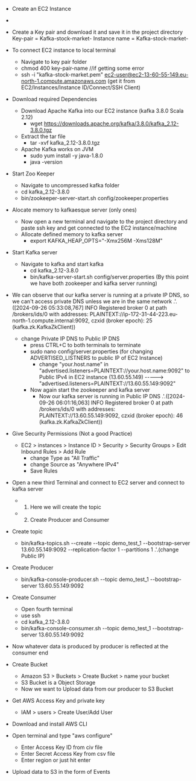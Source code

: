 - Create an EC2 Instance
- 
- Create a Key pair and download it and save it in the project directory
	Key-pair = Kafka-stock-market-
	Instance name = Kafka-stock-market-

- To connect EC2 instance to local terminal
	- Navigate to key pair folder
	- chmod 400 key-pair-name   //if getting some error
	- ssh -i "kafka-stock-market.pem" ec2-user@ec2-13-60-55-149.eu-north-1.compute.amazonaws.com 	(get it from EC2/Instances/Instance ID/Connect/SSH Client)

- Download required Dependencies
	- Download Apache Kafka into our EC2 instance (kafka 3.8.0 Scala 2.12)
		- wget https://downloads.apache.org/kafka/3.8.0/kafka_2.12-3.8.0.tgz	
	- Extract the tar file
		- tar -xvf kafka_2.12-3.8.0.tgz
	- Apache Kafka works on JVM
		- sudo yum install -y java-1.8.0
		- java -version

- Start Zoo Keeper
	- Navigate to uncompressed kafka folder
	- cd kafka_2.12-3.8.0
	- bin/zookeeper-server-start.sh config/zookeeper.properties

- Alocate memory to kafkaesque server (only ones)
	- Now open a new terminal and navigate to the project directory and paste ssh key and get connected to the EC2 instance/machine
	- Allocate defined memory to kafka server
		- export KAFKA_HEAP_OPTS="-Xmx256M -Xms128M"

- Start Kafka server
	- Navigate to kafka and start kafka
		- cd kafka_2.12-3.8.0
		- bin/kafka-server-start.sh config/server.properties
	(By this point we have both zookeeper and kafka server running)

- We can observe that our kafka server is running at a private IP DNS, so we can't access private DNS unless we are in the same network 
	.'.([2024-09-26 05:33:08,767] INFO Registered broker 0 at path /brokers/ids/0 with addresses: PLAINTEXT://ip-172-31-44-223.eu-north-1.compute.internal:9092, czxid (broker epoch): 25 (kafka.zk.KafkaZkClient))
	- change Private IP DNS to Public IP DNS
		- press CTRL+C to both terminals to terminate
		- sudo nano config/server.properties (for changing ADVERTISED_LISTNERS to public IP of EC2 Instance)
			- change "your.host.name" in "advertised.listeners=PLAINTEXT://your.host.name:9092" to Public IPv4 in EC2 instance (13.60.55.149) -----> "advertised.listeners=PLAINTEXT://13.60.55.149:9092"
		- Now again start the zookeeper and kafka server
			- Now our kafka server is running in Public IP DNS
				.'.([2024-09-26 06:01:16,063] INFO Registered broker 0 at path /brokers/ids/0 with addresses: PLAINTEXT://13.60.55.149:9092, czxid (broker epoch): 46 (kafka.zk.KafkaZkClient))

- Give Security Permissions (Not a good Practice)
	- EC2 > instances > Instance ID > Security > Security Groups > Edit Inbound Rules > Add Rule
		- change Type as "All Traffic"
		- change Source as "Anywhere IPv4"
		- Save Rules

- Open a new third Terminal and connect to EC2 server and connect to kafka server
	- 1. Here we will create the topic 
	- 2. Create Producer and Consumer

- Create topic
	- bin/kafka-topics.sh --create --topic demo_test_1 --bootstrap-server 13.60.55.149:9092 --replication-factor 1 --partitions 1  .'.(change Public IP)

- Create Producer
	- bin/kafka-console-producer.sh --topic demo_test_1 --bootstrap-server 13.60.55.149:9092

- Create Consumer 
	- Open fourth terminal
	- use ssh
	- cd kafka_2.12-3.8.0
	- bin/kafka-console-consumer.sh --topic demo_test_1 --bootstrap-server 13.60.55.149:9092

- Now whatever data is produced by producer is reflected at the consumer end

- Create Bucket
	- Amazon S3 > Buckets > Create Bucket > name your bucket
	- S3 Bucket is a Object Storage
	- Now we want to Upload data from our producer to S3 Bucket

- Get AWS Access Key and private key
	- IAM > users > Create User/Add User

- Download and install AWS CLI
- Open terminal and type "aws configure"
	- Enter Access Key ID from civ file
	- Enter Secret Access Key from csv file
	- Enter region or just hit enter

- Upload data to S3 in the form of Events


